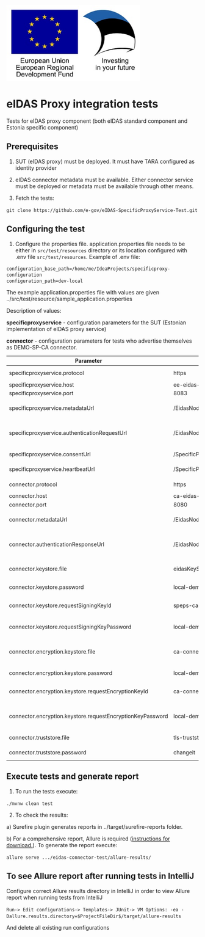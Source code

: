 <img src='doc/img/eu_regional_development_fund_horizontal.jpg' width="350" height="200">

# eIDAS Proxy integration tests

Tests for eIDAS proxy component (both eIDAS standard component and Estonia specific component)

## Prerequisites

1. SUT (eIDAS proxy) must be deployed. It must have TARA configured as identity provider
   
2. eIDAS connector metadata must be available. Either connector service must be deployed or metadata must be available through other means.
   
3. Fetch the tests:

`git clone https://github.com/e-gov/eIDAS-SpecificProxyService-Test.git`

## Configuring the test

1. Configure the properties file. 
   application.properties file needs to be either in `src/test/resources` directory or its location configured with .env file `src/test/resources`.
   Example of .env file:
   
```
configuration_base_path=/home/me/IdeaProjects/specificproxy-configuration
configuration_path=dev-local
```   

The example application.properties file with values are given ../src/test/resource/sample_application.properties

Description of values:

**specificproxyservice** - configuration parameters for the SUT (Estonian implementation of eIDAS proxy service)

**connector** - configuration parameters for tests who advertise themselves as DEMO-SP-CA connector.

| Parameter | Default |  Description |
|------------|--------------|------------|
| specificproxyservice.protocol | https  | Service protocol. | 
| specificproxyservice.host | ee-eidas-proxy  | Service URL. | 
| specificproxyservice.port | 8083  | Service port. | 
| specificproxyservice.metadataUrl | /EidasNode/ServiceMetadata  | Service metadata endpoint. | 
| specificproxyservice.authenticationRequestUrl | /EidasNode/ColleagueRequest  | Service authentication start endpoint. | 
| specificproxyservice.consentUrl | /SpecificProxyService/Consent  | Consent endpoint. | 
| specificproxyservice.heartbeatUrl | /SpecificProxyService/heartbeat  | Heartbeat endpoint. | 
| connector.protocol | https  | Service protocol. | 
| connector.host | ca-eidas-connector  | Service URL. | 
| connector.port | 8080  | Service port. | 
| connector.metadataUrl | /EidasNode/ConnectorMetadata  | Service metadata endpoint. | 
| connector.authenticationResponseUrl | /EidasNode/ColleagueResponse  | Service authentication response endpoint. | 
| connector.keystore.file | eidasKeyStore_Connector_CA.jks  | Keystore with request signing key. | 
| connector.keystore.password | local-demo  | Keystore password. | 
| connector.keystore.requestSigningKeyId | speps-ca-demo-certificate  | Key id for request signing | 
| connector.keystore.requestSigningKeyPassword | local-demo  | Request signing key password. | 
| connector.encryption.keystore.file | ca-connector-encryption.jks  | Keystore with response decryption key. | 
| connector.encryption.keystore.password | local-demo  | Keystore password. | 
| connector.encryption.keystore.requestEncryptionKeyId | ca-connector-encryption  | Key id for response decryption. | 
| connector.encryption.keystore.requestEncryptionKeyPassword | local-demo  | Response decryption key password. | 
| connector.truststore.file | tls-truststore.p12  | TLS truststore. | 
| connector.truststore.password | changeit  | TLS truststore password. | 

## Execute tests and generate report

1. To run the tests execute:

`./mvnw clean test`

2. To check the results:

a) Surefire plugin generates reports in ../target/surefire-reports folder.

b) For a comprehensive report, Allure is required ([instructions for download.](https://docs.qameta.io/allure/#_installing_a_commandline)). To generate the report execute:

`allure serve .../eidas-connector-test/allure-results/`

## To see Allure report after running tests in IntelliJ 

Configure correct Allure results directory in IntelliJ in order to view Allure report when running tests from IntelliJ

`Run-> Edit configurations-> Templates-> JUnit-> VM Options: -ea -Dallure.results.directory=$ProjectFileDir$/target/allure-results`

And delete all existing run configurations
